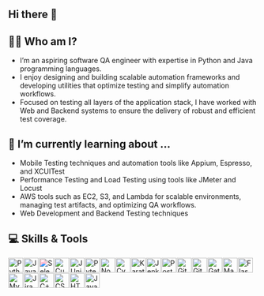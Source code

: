 ## Hi there 👋

## 🧑‍💻 Who am I?
- I’m an aspiring software QA engineer with expertise in Python and Java programming languages.
- I enjoy designing and building scalable automation frameworks and developing utilities that optimize testing and simplify automation workflows.
- Focused on testing all layers of the application stack, I have worked with Web and Backend systems to ensure the delivery of robust and efficient test coverage.

## 🌱 I’m currently learning about ...
- Mobile Testing techniques and automation tools like Appium, Espresso, and XCUITest
- Performance Testing and Load Testing using tools like JMeter and Locust
- AWS tools such as EC2, S3, and Lambda for scalable environments, managing test artifacts, and optimizing QA workflows. 
- Web Development and Backend Testing techniques

## 💻️ Skills & Tools

<div style="display: flex; flex-wrap: wrap; gap: 1px;">
  <img src="https://cdn.jsdelivr.net/gh/devicons/devicon@latest/icons/python/python-original.svg" height="30" alt="Python"/>
  <img src="https://cdn.jsdelivr.net/gh/devicons/devicon@latest/icons/java/java-original.svg" height="30" alt="Java"/>
  <img src="https://cdn.jsdelivr.net/gh/devicons/devicon@latest/icons/selenium/selenium-original.svg" height="30" alt="Selenium" style="filter: hue-rotate(120deg) saturate(200%);"/>
  <img src="https://cdn.jsdelivr.net/gh/devicons/devicon@latest/icons/cucumber/cucumber-plain.svg" height="30" alt="Cucumber"/>
  <img src="https://cdn.jsdelivr.net/gh/devicons/devicon@latest/icons/junit/junit-original.svg" height="30" alt="JUnit"/>
    <img src="https://cdn.jsdelivr.net/gh/devicons/devicon@latest/icons/pytest/pytest-original.svg" height=30 alt="Pytest"/>
  <img src="https://cdn.jsdelivr.net/gh/devicons/devicon@latest/icons/nodejs/nodejs-original.svg" height="30" alt="Node.js"/>
  <img src="https://cdn.jsdelivr.net/gh/devicons/devicon@latest/icons/cypressio/cypressio-original.svg" height="30" alt="Cypress"/>
  <img src="https://cdn.jsdelivr.net/gh/devicons/devicon@latest/icons/karatelabs/karatelabs-original.svg" height="30" alt="Karatelabs"/>  <img src="https://cdn.jsdelivr.net/gh/devicons/devicon@latest/icons/jenkins/jenkins-original.svg" height="30" alt="Jenkins"/>
  <img src="https://cdn.jsdelivr.net/gh/devicons/devicon@latest/icons/postman/postman-original.svg" height="30" alt="Postman"/>
  <img src="https://cdn.jsdelivr.net/gh/devicons/devicon@latest/icons/gitlab/gitlab-original.svg" height="30" alt="GitLab"/>
  <img src="https://cdn.jsdelivr.net/gh/devicons/devicon@latest/icons/git/git-original.svg" height="30" alt="Git"/>
  <img src="https://cdn.jsdelivr.net/gh/devicons/devicon@latest/icons/gatling/gatling-original.svg" height="30" alt="Gatling"/>
  <img src="https://cdn.jsdelivr.net/gh/devicons/devicon@latest/icons/maven/maven-original.svg" height="30" alt="Maven"/>
  <img src="https://cdn.jsdelivr.net/gh/devicons/devicon@latest/icons/flask/flask-original.svg" height="30" alt="Flask"/>
  <img src="https://cdn.jsdelivr.net/gh/devicons/devicon@latest/icons/mysql/mysql-original.svg" height="30" alt="MySQL"/>
  <img src="https://cdn.jsdelivr.net/gh/devicons/devicon@latest/icons/jira/jira-original.svg" height=30 alt="Jira"/>
  <img src="https://cdn.jsdelivr.net/gh/devicons/devicon@latest/icons/cplusplus/cplusplus-original.svg" height="30" alt="C++"/>
  <img src="https://cdn.jsdelivr.net/gh/devicons/devicon@latest/icons/css3/css3-original.svg" height="30" alt="CSS3"/>
  <img src="https://cdn.jsdelivr.net/gh/devicons/devicon@latest/icons/html5/html5-original.svg" height="30" alt="HTML5"/>
  <img src="https://cdn.jsdelivr.net/gh/devicons/devicon@latest/icons/javascript/javascript-original.svg" height="30" alt="JavaScript"/>
</div>


